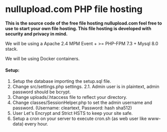 # nullupload.com PHP file hosting

**This is the source code of the free file hosting nullupload.com feel free to use to start your own file hosting. 
This file hosting is developed with security and privacy in mind.**

We will be using a Apache 2.4 MPM Event + >= PHP-FPM 7.3 + Mysql 8.0 stack.

We will be using Docker containers.

#### Setup:

1. Setup the database importing the setup.sql file.
2. Change src/settings.php settings.
2.1. Admin user is in plaintext, admin password should be bcrypt.
3. Change uploads/.htaccess file to reflect your directory.
4. Change classes/SessionHelper.php to set the admin username and password. (Username: cleartext, Password: hash sha512)
5. User Let's Encrypt and Strict HSTS to keep your site safe.
6. Setup a cron on your server to execute cron.sh (as web user like www-data) every hour.